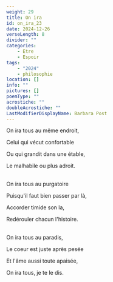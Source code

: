 ```yaml
---
weight: 29
title: On ira
id: on_ira_23
date: 2024-12-26
verseLength: 8
divider: ""
categories:
    - Etre
    - Espoir
tags:
    - "2024"
    - philosophie
location: []
info: ""
pictures: []
poemType: ""
acrostiche: ""
doubleAcrostiche: ""
LastModifierDisplayName: Barbara Post
---
```

On ira tous au même endroit,

Celui qui vécut confortable

Ou qui grandit dans une étable,

Le malhabile ou plus adroit.

 \
On ira tous au purgatoire

Puisqu'il faut bien passer par là,

Accorder timide son la,

Redérouler chacun l'histoire.

 \
On ira tous au paradis,

Le coeur est juste après pesée

Et l'âme aussi toute apaisée,

On ira tous, je te le dis.
